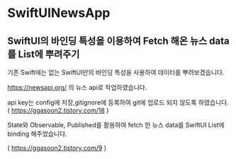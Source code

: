 # SwiftUINewsApp

## SwiftUI의 바인딩 특성을 이용하여 Fetch 해온 뉴스 data를 List에 뿌려주기

기존 Swift에는 없는 SwiftUI만의 바인딩 특성을 사용하여 데이터를 뿌려보겠습니다.

https://newsapi.org/ 의 뉴스 api로 작업하였습니다.

api key는 config에 저장,gitignore에 등록하여 git에 업로드 되지 않도록 하였습니다. ( https://ggasoon2.tistory.com/18 )

State와 Observable, Published를 활용하여 fetch 한 뉴스 data를 SwiftUI List에 binding 해주었습니다.

( https://ggasoon2.tistory.com/9 )
